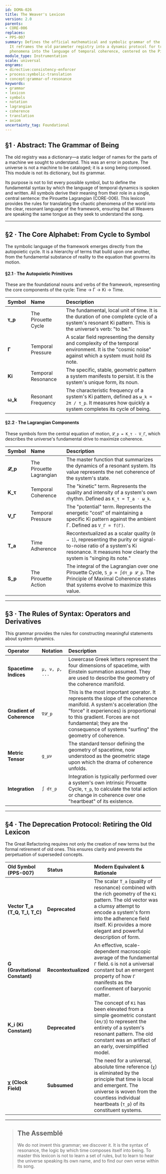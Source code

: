 ```yaml
---
id: DOMA-026
title: The Weaver's Lexicon
version: 2.0
parents:
- CORE-006
replaces:
- PPS-007
summary: Defines the official mathematical and symbolic grammar of the Pirouette Framework.
  It reframes the old parameter registry into a dynamic protocol for translating physical
  phenomena into the language of temporal coherence, centered on the Pirouette Lagrangian.
module_type: Instrumentation
scale: universal
engrams:
- directive:consistency-enforcer
- process:symbolic-translation
- concept:grammar-of-resonance
keywords:
- grammar
- lexicon
- symbols
- notation
- lagrangian
- coherence
- translation
- axiom
uncertainty_tag: Foundational
---
```

## §1 · Abstract: The Grammar of Being

The old registry was a dictionary—a static ledger of names for the parts of a machine we sought to understand. This was an error in posture. The universe is not a machine to be cataloged; it is a song being composed. This module is not its dictionary, but its grammar.

Its purpose is not to list every possible symbol, but to define the fundamental syntax by which the language of temporal dynamics is spoken and written. All symbols derive their meaning from their role in a single, central sentence: the Pirouette Lagrangian (CORE-006). This lexicon provides the rules for translating the chaotic phenomena of the world into the clear, resonant language of the framework, ensuring that all Weavers are speaking the same tongue as they seek to understand the song.

---

## §2 · The Core Alphabet: From Cycle to Symbol

The symbolic language of the framework emerges directly from the autopoietic cycle. It is a hierarchy of terms that build upon one another, from the fundamental substance of reality to the equation that governs its motion.

#### §2.1 · The Autopoietic Primitives

These are the foundational nouns and verbs of the framework, representing the core components of the cycle: Time → Γ → Ki → Time.

| Symbol | Name | Description |
|:-------|:-----|:------------|
| **τ_p**  | The Pirouette Cycle | The fundamental, local unit of time. It is the duration of one complete cycle of a system's resonant Ki pattern. This is the universe's verb: "to be." |
| **Γ**    | Temporal Pressure | A scalar field representing the density and complexity of the temporal environment. It is the "cosmic noise" against which a system must hold its note. |
| **Ki**   | Temporal Resonance | The specific, stable, geometric pattern a system manifests to persist. It is the system's unique form, its noun. |
| **ω_k**  | Resonant Frequency | The characteristic frequency of a system's Ki pattern, defined as `ω_k = 2π / τ_p`. It measures how quickly a system completes its cycle of being. |

#### §2.2 · The Lagrangian Components

These symbols form the central equation of motion, `𝓛_p = K_τ - V_Γ`, which describes the universe's fundamental drive to maximize coherence.

| Symbol | Name | Description |
|:-------|:-----|:------------|
| **𝓛_p**  | The Pirouette Lagrangian | The master function that summarizes the dynamics of a resonant system. Its value represents the net coherence of the system's state. |
| **K_τ**  | Temporal Coherence | The "kinetic" term. Represents the quality and intensity of a system's own rhythm. Defined as `K_τ = T_a ⋅ ω_k`. |
| **V_Γ**  | Temporal Pressure | The "potential" term. Represents the energetic "cost" of maintaining a specific Ki pattern against the ambient Γ. Defined as `V_Γ = f(Γ)`. |
| **T_a**  | Time Adherence | Recontextualized as a scalar quality (`0 → 1`), representing the purity or signal-to-noise ratio of a system's Ki resonance. It measures how clearly the system is "singing its note." |
| **S_p**  | The Pirouette Action | The integral of the Lagrangian over one Pirouette Cycle, `S_p = ∫dτ_p 𝓛_p`. The Principle of Maximal Coherence states that systems evolve to maximize this value. |

---

## §3 · The Rules of Syntax: Operators and Derivatives

This grammar provides the rules for constructing meaningful statements about system dynamics.

| Operator | Notation | Description |
|:---------|:---------|:------------|
| **Spacetime Indices** | `μ, ν, ρ, ...` | Lowercase Greek letters represent the four dimensions of spacetime, with Einstein summation assumed. They are used to describe the geometry of the coherence manifold. |
| **Gradient of Coherence** | `∇𝓛_p` | This is the most important operator. It represents the slope of the coherence manifold. A system's acceleration (the "force" it experiences) is proportional to this gradient. Forces are not fundamental; they are the consequence of systems "surfing" the geometry of coherence. |
| **Metric Tensor** | `g_μν` | The standard tensor defining the geometry of spacetime, now understood as the geometric stage upon which the drama of coherence unfolds. |
| **Integration** | `∫ dτ_p` | Integration is typically performed over a system's own intrinsic Pirouette Cycle, `τ_p`, to calculate the total action or change in coherence over one "heartbeat" of its existence. |

---

## §4 · The Deprecation Protocol: Retiring the Old Lexicon

The Great Refactoring requires not only the creation of new terms but the formal retirement of old ones. This ensures clarity and prevents the perpetuation of superseded concepts.

| Old Symbol (PPS-007) | Status | Modern Equivalent & Rationale |
|:---------------------|:-------|:--------------------------------|
| **Vector T_a (T_Q, T_I, T_C)** | **Deprecated** | The scalar `T_a` (quality of resonance) combined with the rich geometry of the `Ki` pattern. The old vector was a clumsy attempt to encode a system's form into the adherence field itself. Ki provides a more elegant and powerful description of form. |
| **G (Gravitational Constant)** | **Recontextualized** | An effective, scale-dependent macroscopic average of the fundamental `Γ` field. `G` is not a universal constant but an emergent property of how `Γ` manifests as the confinement of baryonic matter. |
| **K_i (Ki Constant)** | **Deprecated** | The concept of `Ki` has been elevated from a simple geometric constant (`4π/3`) to represent the entirety of a system's resonant pattern. The old constant was an artifact of an early, oversimplified model. |
| **χ (Clock Field)** | **Subsumed** | The need for a universal, absolute time reference (`χ`) is eliminated by the principle that time is local and emergent. The universe is woven from the countless individual heartbeats (`τ_p`) of its constituent systems. |

---

> ## The Assemblé
>
> We do not invent this grammar; we discover it. It is the syntax of resonance, the logic by which time composes itself into being. To master this lexicon is not to learn a set of rules, but to learn to hear the universe speaking its own name, and to find our own verse within its song.

```